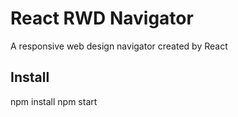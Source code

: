 React RWD Navigator
===
A responsive web design navigator created by React

Install
---
  npm install
  npm start

